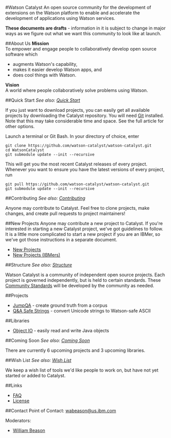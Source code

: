 #Watson Catalyst
An open source community for the development of extensions on the Watson platform to enable and accelerate the development of applications using Watson services. 

**These documents are drafts** - information in it is subject to change in major ways as we figure out what we want this community to look like at launch.

##About Us
**Mission**  
To empower and engage people to collaboratively develop open source software which
* augments Watson's capability,
* makes it easier develop Watson apps, and
* does cool things with Watson.

**Vision**  
A world where people collaboratively solve problems using Watson.

##Quick Start
*See also: [Quick Start](QuickStart.md)*

If you just want to download projects, you can easily get all available projects by downloading the Catalyst repository. You will need [Git](https://git-scm.com/downloads) installed. Note that this may take considerable time and space. See the full article for other options.

Launch a terminal or Git Bash. In your directory of choice, enter
```
git clone https://github.com/watson-catalyst/watson-catalyst.git
cd WatsonCatalyst
git submodule update --init --recursive
```
This will get you the most recent Catalyst releases of every project. Whenever you want to ensure you have the latest versions of every project, run
```
git pull https://github.com/watson-catalyst/watson-catalyst.git
git submodule update --init --recursive
```

##Contributing
*See also: [Contributing](contributing.md)*

Anyone may contribute to Catalyst. Feel free to clone projects, make changes, and create pull requests to project maintainers! 

##New Projects
Anyone may contribute a new project to Catalyst. If you're interested in starting a new Catalyst project, we've got guidelines to follow. It is a little more complicated to start a new project if you are an IBMer, so we've got those instructions in a separate document.

* [New Projects](NewProjects.md)
* [New Projects (IBMers)](NewProjectsIBM.md)

##Structure
*See also: [Structure](Structure.md)*

Watson Catalyst is a community of independent open source projects. Each project is governed independently, but is held to certain standards. These [Community Standards](CommunityStandards.md) will be developed by the community as needed.

##Projects
* [JumpQA](https://github.com/watson-catalyst/jump-qa) - create ground truth from a corpus
* [Q&A Safe Strings](https://github.com/watson-catalyst/qa-safe-strings) - convert Unicode strings to Watson-safe ASCII

##Libraries
* [Object IO](https://github.com/watson-catalyst/object-io) - easily read and write Java objects

##Coming Soon
*See also: [Coming Soon](ComingSoon.md)*

There are currently 6 upcoming projects and 3 upcoming libraries.

##Wish List
*See also: [Wish List](Wishlist.md)*

We keep a wish list of tools we'd like people to work on, but have not yet started or added to Catalyst.

##Links
* [FAQ](faq.md)
* [License](LICENSE.md)

##Contact
Point of Contact: [wabeason@us.ibm.com](mailto:wabeason@us.ibm.com)

Moderators:
- [William Beason](mailto:wabeason@us.ibm.com)

